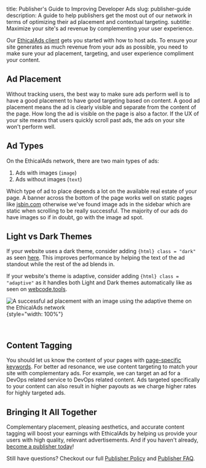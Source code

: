 title: Publisher's Guide to Improving Developer Ads
slug: publisher-guide
description: A guide to help publishers get the most out of our network in terms of optimizing their ad placement and contextual targeting.
subtitle: Maximize your site's ad revenue by complementing your user experience.

Our [EthicalAds client](https://ethical-ad-client.readthedocs.io/en/latest/) gets you started with how to host ads. To ensure your site generates as much revenue from your ads as possible, you need to make sure your ad placement, targeting, and user experience compliment your content.

## Ad Placement

Without tracking users, the best way to make sure ads perform well
is to have a good placement to have good targeting based on content.
A good ad placement means the ad is clearly visible and separate from the content of the page.
How long the ad is visible on the page is also a factor.
If the UX of your site means that users quickly scroll past ads, the ads on your site won't perform well.

## Ad Types

On the EthicalAds network, there are two main types of ads:

1. Ads with images (`image`)
2. Ads without images (`text`)

Which type of ad to place depends a lot on the available real estate of your page.
A banner across the bottom of the page works well on static pages like [jsbin.com](https://jsbin.com/?html,output)
otherwise we've found image ads in the sidebar which are static when scrolling to be really successful.
The majority of our ads do have images so if in doubt, go with the image ad spot.

## Light vs Dark Themes

If your website uses a dark theme, consider adding ```{html} class = "dark"``` as seen [here](https://ethical-ad-client.readthedocs.io/en/latest/#dark-mode).
This improves performance by helping the text of the ad standout while the rest of the ad blends in.

If your website's theme is adaptive, consider adding ```{html} class = "adaptive"``` as it handles both Light and Dark themes automatically like as seen on [webcode.tools](https://webcode.tools).

![A successful ad placement with an image using the adaptive theme on the EthicalAds network](../images/pages/learning-hub/webcode-tools-publisher-example.png){style="width: 100%"}

​

## Content Tagging

You should let us know the content of your pages with
[page-specific keywords](https://ethical-ad-client.readthedocs.io/en/latest/#page-specific-keywords).
For better ad resonance, we use content targeting to match your site with complementary ads.
For example, we can target an ad for a DevOps related service to DevOps related content.
Ads targeted specifically to your content can also result in higher payouts
as we charge higher rates for highly targeted ads.

## Bringing It All Together

Complementary placement, pleasing aesthetics, and accurate content tagging will
boost your earnings with EthicalAds by helping us provide your users
with high quality, relevant advertisements.
And if you haven't already, [become a publisher today](/publishers/#inbound-form)!


Still have questions? Checkout our full [Publisher Policy](../publisher-policy/) and [Publisher FAQ](../publishers/faq/).
